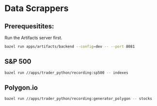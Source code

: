 # Data Scrappers

## Prerequesitites:

Run the Artifacts server first.

```bash
bazel run apps/artifacts/backend --config=dev -- --port 8081
```

## S&P 500

```bash
bazel run //apps/trader_python/recording:sp500 -- indexes
```

## Polygon.io

```bash
bazel run //apps/trader_python/recording:generator_polygon -- stocks
```
